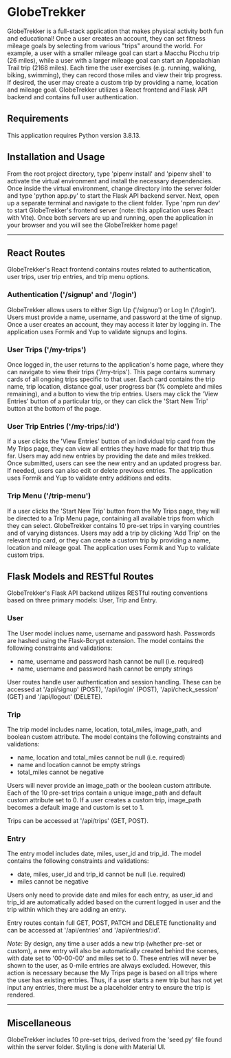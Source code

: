# GlobeTrekker

GlobeTrekker is a full-stack application that makes physical activity both fun and educational! Once a user creates an account, they can set fitness mileage goals by selecting from various "trips" around the world. For example, a user with a smaller mileage goal can start a Macchu Picchu trip (26 miles), while a user with a larger mileage goal can start an Appalachian Trail trip (2168 miles). Each time the user exercises (e.g. running, walking, biking, swimming), they can record those miles and view their trip progress. If desired, the user may create a custom trip by providing a name, location and mileage goal. GlobeTrekker utilizes a React frontend and Flask API backend and contains full user authentication.

## Requirements

This application requires Python version 3.8.13.

## Installation and Usage

From the root project directory, type 'pipenv install' and 'pipenv shell' to activate the virtual environment and install the necessary dependencies. Once inside the virtual environment, change directory into the server folder and type 'python app.py' to start the Flask API backend server. Next, open up a separate terminal and navigate to the client folder. Type 'npm run dev' to start GlobeTrekker's frontend server (note: this application uses React with Vite). Once both servers are up and running, open the application in your browser and you will see the GlobeTrekker home page!

-----

## React Routes

GlobeTrekker's React frontend contains routes related to authentication, user trips, user trip entries, and trip menu options.

### Authentication ('/signup' and '/login')

GlobeTrekker allows users to either Sign Up ('/signup') or Log In ('/login'). Users must provide a name, username, and password at the time of signup. Once a user creates an account, they may access it later by logging in. The application uses Formik and Yup to validate signups and logins.

### User Trips ('/my-trips')

Once logged in, the user returns to the application's home page, where they can navigate to view their trips ('/my-trips'). This page contains summary cards of all ongoing trips specific to that user. Each card contains the trip name, trip location, distance goal, user progress bar (% complete and miles remaining), and a button to view the trip entries. Users may click the 'View Entries' button of a particular trip, or they can click the 'Start New Trip' button at the bottom of the page. 

### User Trip Entries ('/my-trips/:id')

If a user clicks the 'View Entries' button of an individual trip card from the My Trips page, they can view all entries they have made for that trip thus far. Users may add new entries by providing the date and miles trekked. Once submitted, users can see the new entry and an updated progress bar. If needed, users can also edit or delete previous entries. The application uses Formik and Yup to validate entry additions and edits.

### Trip Menu ('/trip-menu')

If a user clicks the 'Start New Trip' button from the My Trips page, they will be directed to a Trip Menu page, containing all available trips from which they can select. GlobeTrekker contains 10 pre-set trips in varying countries and of varying distances. Users may add a trip by clicking 'Add Trip' on the relevant trip card, or they can create a custom trip by providing a name, location and mileage goal. The application uses Formik and Yup to validate custom trips.

## Flask Models and RESTful Routes

GlobeTrekker's Flask API backend utilizes RESTful routing conventions based on three primary models: User, Trip and Entry.

### User

The User model inclues name, username and password hash. Passwords are hashed using the Flask-Bcrypt extension. The model contains the following constraints and validations:
- name, username and password hash cannot be null (i.e. required)
- name, username and password hash cannot be empty strings

User routes handle user authentication and session handling. These can be accessed at '/api/signup' (POST), '/api/login' (POST), '/api/check_session' (GET) and '/api/logout' (DELETE).

### Trip

The trip model includes name, location, total_miles, image_path, and boolean custom attribute. The model contains the following constraints and validations:
- name, location and total_miles cannot be null (i.e. required)
- name and location cannot be empty strings
- total_miles cannot be negative

Users will never provide an image_path or the boolean custom attribute. Each of the 10 pre-set trips contain a unique image_path and default custom attribute set to 0. If a user creates a custom trip, image_path becomes a default image and custom is set to 1.

Trips can be accessed at '/api/trips' (GET, POST).

### Entry

The entry model includes date, miles, user_id and trip_id. The model contains the following constraints and validations:
- date, miles, user_id and trip_id cannot be null (i.e. required)
- miles cannot be negative

Users only need to provide date and miles for each entry, as user_id and trip_id are automatically added based on the current logged in user and the trip within which they are adding an entry.

Entry routes contain full GET, POST, PATCH and DELETE functionality and can be accessed at '/api/entries' and '/api/entries/:id'.

*Note:* By design, any time a user adds a new trip (whether pre-set or custom), a new entry will also be automatically created behind the scenes, with date set to '00-00-00' and miles set to 0. These entries will never be shown to the user, as 0-mile entries are always excluded. However, this action is necessary because the My Trips page is based on all trips where the user has existing entries. Thus, if a user starts a new trip but has not yet input any entries, there must be a placeholder entry to ensure the trip is rendered. 

-----

## Miscellaneous

GlobeTrekker includes 10 pre-set trips, derived from the 'seed.py' file found within the server folder. Styling is done with Material UI.